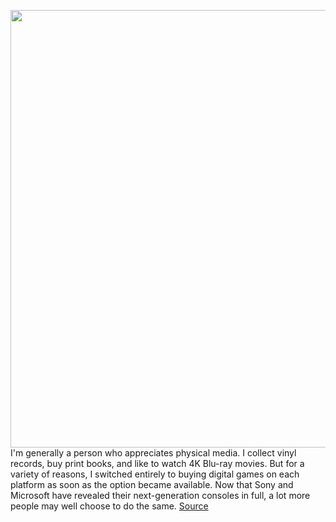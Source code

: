 <img src='https://cdn.vox-cdn.com/thumbor/aVLaIExY9cBzO7IIPGJ6Li3jXIw=/0x0:2400x1600/1200x800/filters:focal(1008x608:1392x992)/cdn.vox-cdn.com/uploads/chorus_image/image/67421677/PS5DigitalEdition_01_sRGB_WITHNOTICE.5.jpg' width='700px' /><br/>
I'm generally a person who appreciates physical media. I collect vinyl records, buy print books, and like to watch 4K Blu-ray movies. But for a variety of reasons, I switched entirely to buying digital games on each platform as soon as the option became available. Now that Sony and Microsoft have revealed their next-generation consoles in full, a lot more people may well choose to do the same.
<a href='https://www.theverge.com/21441153/ps5-xbox-series-s-physical-vs-digital-next-gen'> Source <a/>